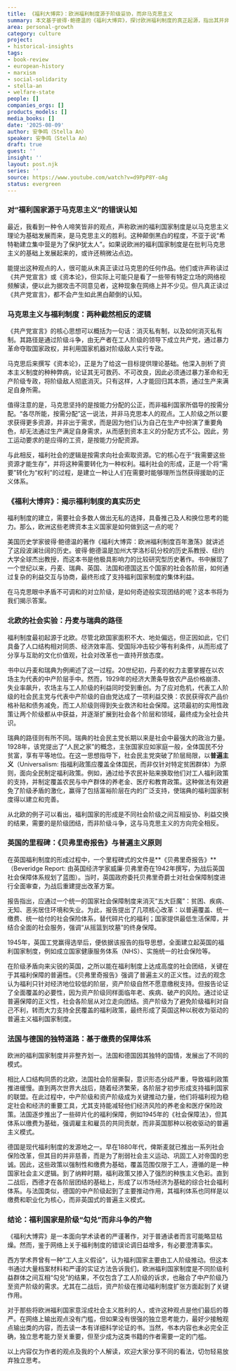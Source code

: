 ```yaml
---
title: 《福利大博弈》：欧洲福利制度源于阶级妥协，而非马克思主义
summary: 本文基于彼得·鲍德温的《福利大博弈》，探讨欧洲福利制度的真正起源，指出其并非马克思主义的产物，而是各社会阶层利益博弈与团结的结果。
area: personal-growth
category: culture
project:
- historical-insights
tags:
- book-review
- european-history
- marxism
- social-solidarity
- stella-an
- welfare-state
people: []
companies_orgs: []
products_models: []
media_books: []
date: '2025-08-09'
author: 安争鸣（Stella An）
speaker: 安争鸣（Stella An）
draft: true
guest: ''
insight: ''
layout: post.njk
series: ''
source: https://www.youtube.com/watch?v=d9PpP8Y-oAg
status: evergreen
---
```

### 对“福利国家源于马克思主义”的错误认知

最近，我看到一种令人啼笑皆非的观点，声称欧洲的福利国家制度是以马克思主义理论为基础发展而来，是马克思主义的胜利。这种颠倒黑白的程度，不亚于说“希特勒建立集中营是为了保护犹太人”。如果说欧洲的福利国家制度是在批判马克思主义的基础上发展起来的，或许还稍微沾点边。

能提出这种观点的人，很可能从未真正读过马克思的任何作品。他们或许声称读过《共产党宣言》或《资本论》，但实际上可能只是看了一些带有特定立场的网络视频解读，便以此为据攻击不同意见者，这种现象在网络上并不少见。但凡真正读过《共产党宣言》，都不会产生如此黑白颠倒的认知。

### 马克思主义与福利制度：两种截然相反的逻辑

《共产党宣言》的核心思想可以概括为一句话：消灭私有制，以及如何消灭私有制。其路径是通过阶级斗争，由无产者在工人阶级的领导下成立共产党，通过暴力革命夺取国家政权，并利用国家机器对阶级敌人实行专政。

马克思后来撰写《资本论》，正是为了给这一目标提供理论基础。他深入剖析了资本主义制度的种种弊病，论证其无可救药、不可改良，因此必须通过暴力革命和无产阶级专政，将阶级敌人彻底消灭。只有这样，人才能回归其本质，通过生产来满足自身所需。

值得注意的是，马克思坚持的是按能力分配的公正，而非福利国家所倡导的按需分配。“各尽所能，按需分配”这一说法，并非马克思本人的观点。工人阶级之所以要求获得更多资源，并非出于需求，而是因为他们认为自己在生产中扮演了重要角色，却无法通过生产满足自身需求，从而感到资本主义的分配方式不公。因此，劳工运动要求的是应得的工资，是按能力分配资源。

与此相反，福利社会的逻辑是按需求向社会索取资源。它的核心在于“我需要这些资源才能生存”，并将这种需要转化为一种权利。福利社会的形成，正是一个将“需要”转化为“权利”的过程，是建立一种让人们在需要时能够理所当然获得援助的正义体系。

### 《福利大博弈》：揭示福利制度的真实历史

福利制度的建立，需要社会多数人做出无私的选择，具备推己及人和换位思考的能力。那么，欧洲这些老牌资本主义国家是如何做到这一点的呢？

美国历史学家彼得·鲍德温的著作《福利大博弈：欧洲福利制度百年激荡》就讲述了这段波澜壮阔的历史。彼得·鲍德温是加州大学洛杉矶分校的历史系教授、纽约大学全球杰出教授，而这本书是他极具影响力的比较研究型历史著作。书中展现了一个世纪以来，丹麦、瑞典、英国、法国和德国这五个国家的社会各阶层，如何通过复杂的利益交互与协商，最终形成了支持福利国家制度的集体利益。

在马克思眼中矛盾不可调和的对立阶级，是如何奇迹般实现团结的呢？这本书将为我们揭示答案。

### 北欧的社会实验：丹麦与瑞典的路径

福利制度最初起源于北欧。尽管北欧国家面积不大、地处偏远，但正因如此，它们具备了人口结构相对同质、经济效率高、受国际冲击较少等有利条件，从而形成了分享与互助的文化价值观，社会对改革也一直持开放态度。

书中以丹麦和瑞典为例阐述了这一过程。20世纪初，丹麦的权力主要掌握在以农场主为代表的中产阶层手中。然而，1929年的经济大萧条导致农产品价格崩溃、失业率飙升，农场主与工人阶级的利益同时受到重创。为了应对危机，代表工人阶级的社会民主党与代表中产阶级的自由党达成了一项利益交换：农民获得农产品价格补贴和债务减免，而工人阶级则得到失业救济和社会保障。这项最初的实用性政策让两个阶级都从中获益，并逐渐扩展到社会各个阶层和领域，最终成为全社会共识。

瑞典的路径则有所不同。瑞典的社会民主党长期以来是社会中最强大的政治力量。1928年，该党提出了“人民之家”的概念，主张国家应如家庭一般，全体国民不分贫富，享有平等地位。在这一思想指导下，社会民主党突破了阶层局限，以**普遍主义**（Universalism: 指福利政策应覆盖全体国民，而非仅针对特定贫困群体）为原则，面向全民制定福利政策。例如，通过给予农民补贴来换取他们对工人福利政策的支持，并制定覆盖农民与中产群体的养老金、医疗和教育政策。这种做法有效避免了阶级矛盾的激化，赢得了包括富裕阶层在内的广泛支持，使瑞典的福利国家制度得以建立和完善。

从北欧的例子可以看出，福利国家的形成是不同社会阶级之间互相妥协、利益交换的结果，需要的是阶级团结，而非阶级斗争，这与马克思主义的方向完全相反。

### 英国的里程碑：《贝弗里奇报告》与普遍主义原则

在英国福利制度的形成过程中，一个里程碑式的文件是**《贝弗里奇报告》**（Beveridge Report: 由英国经济学家威廉·贝弗里奇在1942年撰写，为战后英国社会保障体系规划了蓝图）。当时，英国政府委托贝弗里奇爵士对社会保障制度进行全面审查，为战后重建提出改革方案。

报告指出，应通过一个统一的国家社会保障制度来消灭“五大巨魔”：贫困、疾病、无知、恶劣居住环境和失业。为此，报告提出了几项核心改革：以普遍覆盖、统一缴费、统一给付的社会保险体系，替代碎片化的福利；国家提供最低生活保障，并结合全面的社会服务，强调“从摇篮到坟墓”的终身保障。

1945年，英国工党赢得选举后，便依据该报告的指导思想，全面建立起英国的福利国家制度，例如成立国家健康服务体系（NHS）、实施统一的社会保险等。

在阶级矛盾向来尖锐的英国，之所以能在福利制度上达成高度的社会团结，关键在于其福利保障的普遍性。《贝弗里奇报告》强调了普遍主义的正义性。过去的观念认为福利只针对经济地位较低的阶层，资产阶级自然不愿意缴税支持。但报告论证了全面覆盖的必要性，因为资产阶级同样面临年老、疾病、破产的风险。通过论证普遍保障的正义性，社会各阶层从对立走向团结。资产阶级为了避免阶级福利对自己不利，转而大力支持全民覆盖的福利政策，最终形成了英国这种以税收为驱动的普遍主义福利国家制度。

### 法国与德国的独特道路：基于缴费的保障体系

欧洲的福利国家制度并非整齐划一。法国和德国因其独特的国情，发展出了不同的模式。

相比人口结构同质的北欧，法国社会阶层撕裂，意识形态分歧严重，导致福利政策推进缓慢。直到两次世界大战后，随着经济繁荣，各阶层才初步形成支持福利国家的联盟。在此过程中，中产阶级和资产阶级成为关键推动力量，他们将福利视为稳定社会和经济的重要工具，尤其支持能减轻他们经济风险的养老金和医疗保险政策。法国逐步推出了一些碎片化的福利保障，例如1945年的《社会保障法》，但其体系以缴费为基础，强调雇主和雇员的共同贡献，而非英国那种以税收驱动的普遍主义模式。

德国是现代福利制度的发源地之一。早在1880年代，俾斯麦就已推出一系列社会保险改革，但其目的并非慈善，而是为了削弱社会主义运动、巩固工人对帝国的忠诚。因此，这些政策以强制性和缴费为基础，覆盖范围仅限于工人，遵循的是一种国家社会主义逻辑。到了纳粹时期，福利政策又掺入了强烈的种族主义色彩。直到二战后，西德才在各阶层团结的基础上，形成了以市场经济为基础的综合社会福利体系。与法国类似，德国的中产阶级起到了主要推动作用，其福利体系也同样是以缴费和职业化为核心，而非英国式的普遍主义模式。

### 结论：福利国家是阶级“勾兑”而非斗争的产物

《福利大博弈》是一本面向学术读者的严谨著作，对于普通读者而言可能略显枯燥。然而，鉴于网络上关于福利制度的错误论调日益增多，有必要澄清事实。

西方学术界曾有一种“工人主义假设”，认为福利国家主要由工人阶级推动。但这本书通过大量档案材料和严谨的实证方法告诉我们，欧洲福利国家制度是不同阶级利益群体之间互相“勾兑”的结果，不仅包含了工人阶级的诉求，也融合了中产阶级乃至资产阶级的需求。尤其在二战后，资产阶级在推动福利制度扩张方面起到了关键作用。

对于那些将欧洲福利国家意淫成社会主义胜利的人，或许这种观点是他们最后的尊严。在网络上输出观点没有门槛，但如果没有很强的独立思考能力，最好少接触观点输出类的内容，而去读一本有详细科学论证的书。当然，书本内容也未必完全正确，独立思考能力至关重要，但至少成为这类书籍的作者需要一定的门槛。

以上内容仅为作者的观点及我的个人解读，欢迎大家分享不同的看法，切勿轻易放弃独立思考。